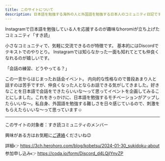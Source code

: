 ```yaml
---
title: このサイトについて
description: 日本語を勉強する海外の人と外国語を勉強する日本人のコミュニティ日記です
---
```

Instagramで日本語を勉強している人を応援するのが趣味なhoromiが立ち上げたコミュニティ「すき読」

小さなコミュニティで、気軽に交流できるのが特徴です。
基本的にはDiscordでテキストでのやりとり。
Instagramでは知らなかった一面も知れてとても仲良くなれるのが嬉しいです。

「会話の練習、どうやってる？」

この一言からはじまったお話会イベント。
内向的な性格なので普段あまり人と話すのは苦手ですが、仲良くなった人とならお話できる気がしてきました。好きなことを日本語で会話をできたらいいな〜って思ってイベントを企画してみることにしました。これをきっかけに、日本語を勉強するモチベーションがアップしたらいいな〜。私自身、外国語を勉強する難しさを日々感じているので、刺激をもらえたらいいな〜って思っています☺️

---
このサイトの対象者：すき読コミュニティのメンバー


興味がある方はお気軽に[ご連絡](https://www.instagram.com/herohoro_japan/)くださいね😉

詳細👉 https://3ch.herohoro.com/blog/kobetsu/2024-01-30_sukidoku-about
参加申し込み👉 https://coda.io/form/Discord_d4LQjlYnvZP